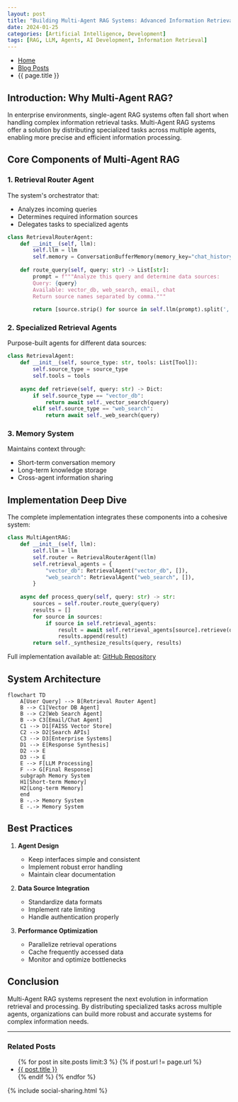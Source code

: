 ```yaml
---
layout: post
title: "Building Multi-Agent RAG Systems: Advanced Information Retrieval"
date: 2024-01-25
categories: [Artificial Intelligence, Development]
tags: [RAG, LLM, Agents, AI Development, Information Retrieval]
---
```


<nav aria-label="Breadcrumb" class="breadcrumb">
  <ul>
    <li><a href="{{ site.baseurl }}/">Home</a></li>
    <li><a href="{{ site.baseurl }}/posts/">Blog Posts</a></li>
    <li>{{ page.title }}</li>
  </ul>
</nav>

## Introduction: Why Multi-Agent RAG?

In enterprise environments, single-agent RAG systems often fall short when handling complex information retrieval tasks. Multi-Agent RAG systems offer a solution by distributing specialized tasks across multiple agents, enabling more precise and efficient information processing.

## Core Components of Multi-Agent RAG

### 1. Retrieval Router Agent
The system's orchestrator that:
- Analyzes incoming queries
- Determines required information sources
- Delegates tasks to specialized agents

```python
class RetrievalRouterAgent:
    def __init__(self, llm):
        self.llm = llm
        self.memory = ConversationBufferMemory(memory_key="chat_history")
        
    def route_query(self, query: str) -> List[str]:
        prompt = f"""Analyze this query and determine data sources:
        Query: {query}
        Available: vector_db, web_search, email, chat
        Return source names separated by comma."""
        
        return [source.strip() for source in self.llm(prompt).split(',')]
```

### 2. Specialized Retrieval Agents
Purpose-built agents for different data sources:

```python
class RetrievalAgent:
    def __init__(self, source_type: str, tools: List[Tool]):
        self.source_type = source_type
        self.tools = tools
        
    async def retrieve(self, query: str) -> Dict:
        if self.source_type == "vector_db":
            return await self._vector_search(query)
        elif self.source_type == "web_search":
            return await self._web_search(query)
```

### 3. Memory System
Maintains context through:
- Short-term conversation memory
- Long-term knowledge storage
- Cross-agent information sharing

## Implementation Deep Dive

The complete implementation integrates these components into a cohesive system:

```python
class MultiAgentRAG:
    def __init__(self, llm):
        self.llm = llm
        self.router = RetrievalRouterAgent(llm)
        self.retrieval_agents = {
            "vector_db": RetrievalAgent("vector_db", []),
            "web_search": RetrievalAgent("web_search", []),
        }
        
    async def process_query(self, query: str) -> str:
        sources = self.router.route_query(query)
        results = []
        for source in sources:
            if source in self.retrieval_agents:
                result = await self.retrieval_agents[source].retrieve(query)
                results.append(result)
        return self._synthesize_results(query, results)
```

Full implementation available at: [GitHub Repository](https://github.com/MHHamdan/LLM_Reasoning/blob/main/multiRAG.ipynb)

## System Architecture

```mermaid
flowchart TD
    A[User Query] --> B[Retrieval Router Agent]
    B --> C1[Vector DB Agent]
    B --> C2[Web Search Agent]
    B --> C3[Email/Chat Agent]
    C1 --> D1[FAISS Vector Store]
    C2 --> D2[Search APIs]
    C3 --> D3[Enterprise Systems]
    D1 --> E[Response Synthesis]
    D2 --> E
    D3 --> E
    E --> F[LLM Processing]
    F --> G[Final Response]
    subgraph Memory System
    H1[Short-term Memory]
    H2[Long-term Memory]
    end
    B -.-> Memory System
    E -.-> Memory System
```

## Best Practices

1. **Agent Design**
   - Keep interfaces simple and consistent
   - Implement robust error handling
   - Maintain clear documentation

2. **Data Source Integration**
   - Standardize data formats
   - Implement rate limiting
   - Handle authentication properly

3. **Performance Optimization**
   - Parallelize retrieval operations
   - Cache frequently accessed data
   - Monitor and optimize bottlenecks

## Conclusion

Multi-Agent RAG systems represent the next evolution in information retrieval and processing. By distributing specialized tasks across multiple agents, organizations can build more robust and accurate systems for complex information needs.

---

<section>
  <h3>Related Posts</h3>
  <ul>
    {% for post in site.posts limit:3 %}
    {% if post.url != page.url %}
    <li><a href="{{ post.url | relative_url }}">{{ post.title }}</a></li>
    {% endif %}
    {% endfor %}
  </ul>
</section>

{% include social-sharing.html %}